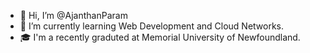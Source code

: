 - 👋 Hi, I’m @AjanthanParam
- 🌱 I’m currently learning Web Development and Cloud Networks.
- 🎓  I'm a recently graduted at Memorial University of Newfoundland.


<!---
AjanthanParam/AjanthanParam is a ✨ special ✨ repository because its `README.md` (this file) appears on your GitHub profile.
You can click the Preview link to take a look at your changes.
--->
